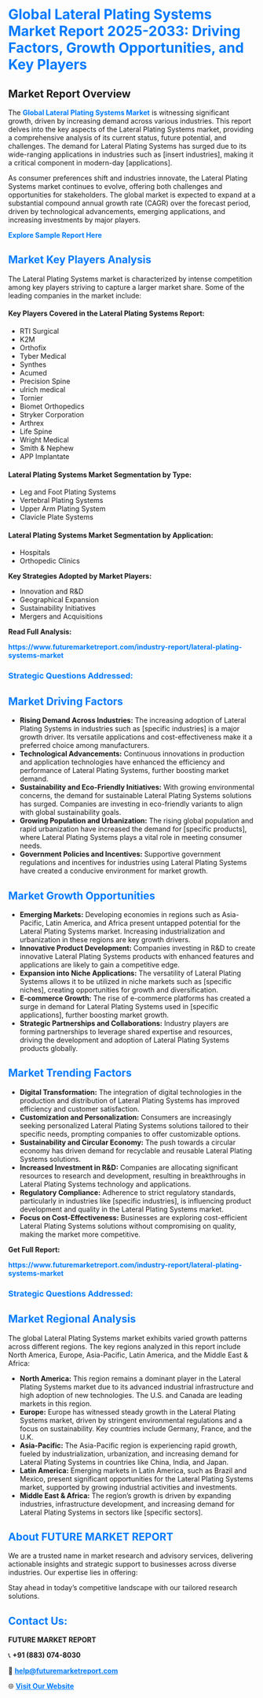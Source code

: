 <h1 style="color: #007BFF;">Global Lateral Plating Systems Market Report 2025-2033: Driving Factors, Growth Opportunities, and Key Players</h1>

<section id="overview">
<h2>Market Report Overview</h2>
<p>The <a href="https://www.futuremarketreport.com/industry-report/lateral-plating-systems-market" style="color: #007BFF; text-decoration: none;"><strong>Global Lateral Plating Systems Market</strong></a> is witnessing significant growth, driven by increasing demand across various industries. This report delves into the key aspects of the Lateral Plating Systems market, providing a comprehensive analysis of its current status, future potential, and challenges. The demand for Lateral Plating Systems has surged due to its wide-ranging applications in industries such as [insert industries], making it a critical component in modern-day [applications].</p>
<p>As consumer preferences shift and industries innovate, the Lateral Plating Systems market continues to evolve, offering both challenges and opportunities for stakeholders. The global market is expected to expand at a substantial compound annual growth rate (CAGR) over the forecast period, driven by technological advancements, emerging applications, and increasing investments by major players.</p>
</section>

<section id="overview">
<p><a href="https://www.futuremarketreport.com/request-sample/reportId=46679" style="color: #007BFF; text-decoration: none;"><strong>Explore Sample Report Here</strong></a></p>
</section>

<section id="key-players">
<h2 style="color: #007BFF;">Market Key Players Analysis</h2>
<p>The Lateral Plating Systems market is characterized by intense competition among key players striving to capture a larger market share. Some of the leading companies in the market include:</p>
<h4>Key Players Covered in the Lateral Plating Systems Report:</h4>
<ul><li>RTI Surgical</li><li>K2M</li><li>Orthofix</li><li>Tyber Medical</li><li>Synthes</li><li>Acumed</li><li>Precision Spine</li><li>ulrich medical</li><li>Tornier</li><li>Biomet Orthopedics</li><li>Stryker Corporation</li><li>Arthrex</li><li>Life Spine</li><li>Wright Medical</li><li>Smith &amp; Nephew</li><li>APP Implantate</li></ul>
<h4>Lateral Plating Systems Market Segmentation by Type:</h4>
<ul><li>Leg and Foot Plating Systems</li><li>Vertebral Plating Systems</li><li>Upper Arm Plating System</li><li>Clavicle Plate Systems</li></ul>

<h4>Lateral Plating Systems Market Segmentation by Application:</h4>
<ul><li>Hospitals</li><li>Orthopedic Clinics</li></ul>
<p><strong>Key Strategies Adopted by Market Players:</strong></p>
<ul>
<li>Innovation and R&D</li>
<li>Geographical Expansion</li>
<li>Sustainability Initiatives</li>
<li>Mergers and Acquisitions</li>
</ul>
</section>

<section>
<p><strong>Read Full Analysis: </strong></p><a href="https://www.futuremarketreport.com/industry-report/lateral-plating-systems-market" style="color: #007BFF; text-decoration: none;"><strong>https://www.futuremarketreport.com/industry-report/lateral-plating-systems-market</strong></a>
<h3 style="color: #007BFF;">Strategic Questions Addressed:</h3>
</section>

<section id="driving-factors">
<h2 style="color: #007BFF;">Market Driving Factors</h2>
<ul>
<li><strong>Rising Demand Across Industries:</strong> The increasing adoption of Lateral Plating Systems in industries such as [specific industries] is a major growth driver. Its versatile applications and cost-effectiveness make it a preferred choice among manufacturers.</li>
<li><strong>Technological Advancements:</strong> Continuous innovations in production and application technologies have enhanced the efficiency and performance of Lateral Plating Systems, further boosting market demand.</li>
<li><strong>Sustainability and Eco-Friendly Initiatives:</strong> With growing environmental concerns, the demand for sustainable Lateral Plating Systems solutions has surged. Companies are investing in eco-friendly variants to align with global sustainability goals.</li>
<li><strong>Growing Population and Urbanization:</strong> The rising global population and rapid urbanization have increased the demand for [specific products], where Lateral Plating Systems plays a vital role in meeting consumer needs.</li>
<li><strong>Government Policies and Incentives:</strong> Supportive government regulations and incentives for industries using Lateral Plating Systems have created a conducive environment for market growth.</li>
</ul>
</section>

<section id="growth-opportunities">
<h2 style="color: #007BFF;">Market Growth Opportunities</h2>
<ul>
<li><strong>Emerging Markets:</strong> Developing economies in regions such as Asia-Pacific, Latin America, and Africa present untapped potential for the Lateral Plating Systems market. Increasing industrialization and urbanization in these regions are key growth drivers.</li>
<li><strong>Innovative Product Development:</strong> Companies investing in R&D to create innovative Lateral Plating Systems products with enhanced features and applications are likely to gain a competitive edge.</li>
<li><strong>Expansion into Niche Applications:</strong> The versatility of Lateral Plating Systems allows it to be utilized in niche markets such as [specific niches], creating opportunities for growth and diversification.</li>
<li><strong>E-commerce Growth:</strong> The rise of e-commerce platforms has created a surge in demand for Lateral Plating Systems used in [specific applications], further boosting market growth.</li>
<li><strong>Strategic Partnerships and Collaborations:</strong> Industry players are forming partnerships to leverage shared expertise and resources, driving the development and adoption of Lateral Plating Systems products globally.</li>
</ul>
</section>

<section id="trending-factors">
<h2 style="color: #007BFF;">Market Trending Factors</h2>
<ul>
<li><strong>Digital Transformation:</strong> The integration of digital technologies in the production and distribution of Lateral Plating Systems has improved efficiency and customer satisfaction.</li>
<li><strong>Customization and Personalization:</strong> Consumers are increasingly seeking personalized Lateral Plating Systems solutions tailored to their specific needs, prompting companies to offer customizable options.</li>
<li><strong>Sustainability and Circular Economy:</strong> The push towards a circular economy has driven demand for recyclable and reusable Lateral Plating Systems solutions.</li>
<li><strong>Increased Investment in R&D:</strong> Companies are allocating significant resources to research and development, resulting in breakthroughs in Lateral Plating Systems technology and applications.</li>
<li><strong>Regulatory Compliance:</strong> Adherence to strict regulatory standards, particularly in industries like [specific industries], is influencing product development and quality in the Lateral Plating Systems market.</li>
<li><strong>Focus on Cost-Effectiveness:</strong> Businesses are exploring cost-efficient Lateral Plating Systems solutions without compromising on quality, making the market more competitive.</li>
</ul>
</section>

<section>
<p><strong>Get Full Report: </strong></p><a href="https://www.futuremarketreport.com/industry-report/lateral-plating-systems-market" style="color: #007BFF; text-decoration: none;"><strong>https://www.futuremarketreport.com/industry-report/lateral-plating-systems-market</strong></a>
<h3 style="color: #007BFF;">Strategic Questions Addressed:</h3>
</section>


<section id="regional-analysis">
<h2 style="color: #007BFF;">Market Regional Analysis</h2>
<p>The global Lateral Plating Systems market exhibits varied growth patterns across different regions. The key regions analyzed in this report include North America, Europe, Asia-Pacific, Latin America, and the Middle East & Africa:</p>
<ul>
<li><strong>North America:</strong> This region remains a dominant player in the Lateral Plating Systems market due to its advanced industrial infrastructure and high adoption of new technologies. The U.S. and Canada are leading markets in this region.</li>
<li><strong>Europe:</strong> Europe has witnessed steady growth in the Lateral Plating Systems market, driven by stringent environmental regulations and a focus on sustainability. Key countries include Germany, France, and the U.K.</li>
<li><strong>Asia-Pacific:</strong> The Asia-Pacific region is experiencing rapid growth, fueled by industrialization, urbanization, and increasing demand for Lateral Plating Systems in countries like China, India, and Japan.</li>
<li><strong>Latin America:</strong> Emerging markets in Latin America, such as Brazil and Mexico, present significant opportunities for the Lateral Plating Systems market, supported by growing industrial activities and investments.</li>
<li><strong>Middle East & Africa:</strong> The region’s growth is driven by expanding industries, infrastructure development, and increasing demand for Lateral Plating Systems in sectors like [specific sectors].</li>
</ul>
</section>

<footer>
<h2 style="color: #007BFF;">About FUTURE MARKET REPORT</h2>
<p>We are a trusted name in market research and advisory services, delivering actionable insights and strategic support to businesses across diverse industries. Our expertise lies in offering:</p>

<p>Stay ahead in today’s competitive landscape with our tailored research solutions.</p>

<h2 style="color: #007BFF;">Contact Us:</h2>
<p><strong>FUTURE MARKET REPORT</strong></p>
<p>📞 <strong>+91 (883) 074-8030</strong></p>
<p>📧 <strong><a href="mailto:help@futuremarketreport.com" style="color: #007BFF;">help@futuremarketreport.com</a></strong></p>
<p>🌐 <strong><a href="https://www.futuremarketreport.com/" style="color: #007BFF;">Visit Our Website</a></strong></p>
</footer>
